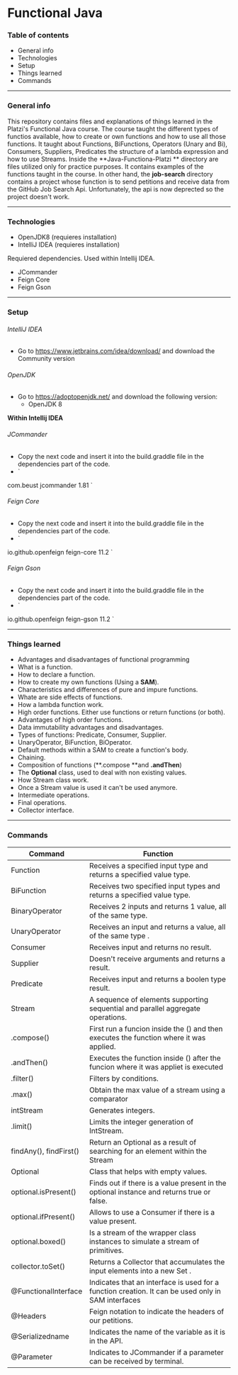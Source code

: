 # Functional Java
### Table of contents
- General info
- Technologies
- Setup
- Things learned
- Commands


------------

### General info

This repository contains files and explanations of things learned in the Platzi's Functional Java course. The course taught the different types of functios available, how to create or own functions and how to use all those functions. It taught about Functions, BiFunctions, Operators (Unary and Bi), Consumers, Suppliers, Predicates the structure of a lambda expression and how to use Streams. Inside the **Java-Functiona-Platzi ** directory are files utilized only for practice purposes. It contains examples of the functions taught in the course. In other hand, the **job-search** directory contains a project whose function is to send petitions and receive data from the GitHub Job Search Api. Unfortunately, the api is now deprected so the project doesn't work.

------------

### Technologies
- OpenJDK8 (requieres installation)
- IntelliJ IDEA (requieres installation)

Requiered dependencies. Used within Intellij IDEA.
- JCommander
- Feign Core
- Feign Gson


------------

### Setup

###### IntelliJ IDEA 
- Go to https://www.jetbrains.com/idea/download/ and download the Community version

###### OpenJDK
- Go to https://adoptopenjdk.net/ and download the following version:
    - OpenJDK 8
   
**Within Intellij IDEA**

###### JCommander
- Copy the next code and insert it into the build.graddle file in the dependencies part of the code.
-  `<!-- https://mvnrepository.com/artifact/com.beust/jcommander -->
<dependency>
    <groupId>com.beust</groupId>
    <artifactId>jcommander</artifactId>
    <version>1.81</version>
</dependency>`

###### Feign Core
- Copy the next code and insert it into the build.graddle file in the dependencies part of the code.
- `<!-- https://mvnrepository.com/artifact/io.github.openfeign/feign-core -->
<dependency>
    <groupId>io.github.openfeign</groupId>
    <artifactId>feign-core</artifactId>
    <version>11.2</version>
</dependency>`

###### Feign Gson
- Copy the next code and insert it into the build.graddle file in the dependencies part of the code.
- `<!-- https://mvnrepository.com/artifact/io.github.openfeign/feign-gson -->
<dependency>
    <groupId>io.github.openfeign</groupId>
    <artifactId>feign-gson</artifactId>
    <version>11.2</version>
</dependency>`

------------
### Things learned
- Advantages and disadvantages of functional programming
- What is a function.
- How to declare a function.
- How to create my own functions (Using a **SAM**).
- Characteristics and differences of pure and impure functions.
- Whate are side effects of functions.
- How a lambda function work.
- High order functions. Either use functions or return functions (or both).
- Advantages of high order functions.
- Data immutability advantages and disadvantages.
- Types of functions: Predicate, Consumer, Supplier.
- UnaryOperator, BiFunction, BiOperator.
- Default methods within a SAM to create a function's body.
- Chaining.
- Composition of functions (**.compose **and **.andThen**)
- The **Optional** class, used to deal with non existing values.
- How Stream class work.
- Once a Stream value is used it can't be used anymore.
- Intermediate operations.
- Final operations.
- Collector interface.




------------
### Commands
|  Command | Function  |
| ------------ | ------------ |
| Function | Receives a specified input type and returns a specified value type.   |
| BiFunction | Receives two specified input types and returns a specified value type. |
| BinaryOperator | Receives 2 inputs and returns 1 value, all of the same type.|
| UnaryOperator | Receives an input and returns a value, all of the same type . |
| Consumer | Receives input and returns no result. |
| Supplier | Doesn't receive arguments and returns a result. |
| Predicate | Receives input and returns a boolen type result. |
| Stream | A sequence of elements supporting sequential and parallel aggregate operations. |
| .compose() | First run a funcion inside the () and then executes the function where it was applied. |
| .andThen() | Executes the function inside () after the funcion where it was appliet is executed |
| .filter() | Filters by conditions. |
| .max() | Obtain the max value of a stream using a comparator |
| intStream | Generates integers. |
| .limit() | Limits the integer generation of IntStream. |
|  findAny(), findFirst() | Return an Optional as a result of searching for an element within the Stream |
| Optional | Class that helps with empty values. |
| optional.isPresent() | Finds out if there is a value present in the optional instance and returns true or false. |
| optional.ifPresent() | Allows to use a Consumer if there is a value present. |
| optional.boxed() |  Is a stream of the wrapper class instances to simulate a stream of primitives. |
| collector.toSet() | Returns a Collector that accumulates the input elements into a new Set . |
| @FunctionalInterface | Indicates that an interface is used for a function creation. It can be used only in SAM interfaces |
| @Headers | Feign notation to indicate the headers of our petitions. |
| @Serializedname | Indicates the name of the variable as it is in the API. |
| @Parameter | Indicates to JCommander if a parameter can be received by terminal. |
